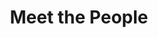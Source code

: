 ---
layout: people
order: 11
title: Meet the People
name: "Mengchen Wang"
position: "Incoming PhD Student (CS)"
current: true
headshot: "mengchen.png"
bio: "I am currently an undergraduate student in Computer Science at Tsinghua University and will begin my Ph.D. studies at Stanford in the fall of 2025. I am captivated by the synergy of artificial intelligence and biological exploration. My academic journey has exposed me to the intricate tapestry of artificial intelligence, genomics, and computational biology. Outside the lab, I am interested in reading books and playing badminton."
twitter: ""
---